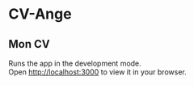 # CV-Ange

## Mon CV


Runs the app in the development mode.\
Open [http://localhost:3000](http://localhost:3000) to view it in your browser.

